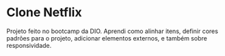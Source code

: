 # Clone Netflix
Projeto feito no bootcamp da DIO. Aprendi como alinhar itens, definir cores padrões para o projeto, adicionar elementos externos, e também sobre responsividade.

